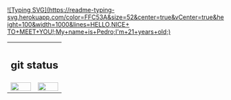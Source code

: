 [![Typing SVG](https://readme-typing-svg.herokuapp.com/color=FFC53A&size=52&center=true&vCenter=true&height=100&width=1000&lines=HELLO,NICE+ TO+MEET+YOU!;My+name+is+Pedro;I'm+21+years+old;)](https://git.io/typing-svg)


<table>
<tr> <th colspan="2"> <h2>  git status </h2> </th> </tr>
<tr>
<td> <img width="100%" src="https://github-readme-stats.vercel.app/api?username=pedrocavalcantec&show_icons=true&include_all_commits=true&count_private=true&hide_border=true&theme=gruvbox" />


<td> <img height="100%" src="https://github-readme-stats.vercel.app/api/top-langs/?username=pedrocavalcantec&layout=compact&hide_border=true&langs_count=7&theme=gruvbox"/>

</tr>
</table>
